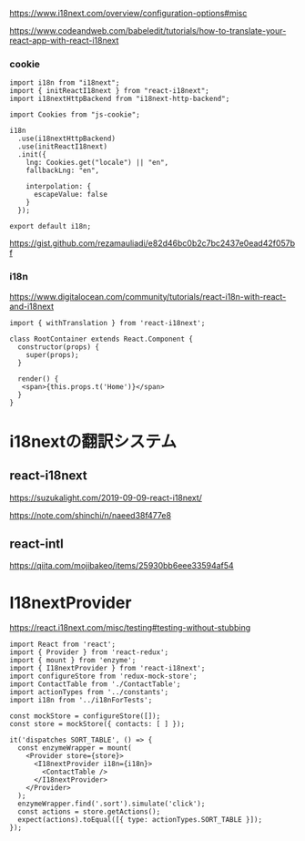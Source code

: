 https://www.i18next.com/overview/configuration-options#misc

https://www.codeandweb.com/babeledit/tutorials/how-to-translate-your-react-app-with-react-i18next


### cookie
```
import i18n from "i18next";
import { initReactI18next } from "react-i18next";
import i18nextHttpBackend from "i18next-http-backend";

import Cookies from "js-cookie";

i18n
  .use(i18nextHttpBackend)
  .use(initReactI18next)
  .init({
    lng: Cookies.get("locale") || "en",
    fallbackLng: "en",

    interpolation: {
      escapeValue: false
    }
  });

export default i18n;
```
https://gist.github.com/rezamauliadi/e82d46bc0b2c7bc2437e0ead42f057bf

### i18n
https://www.digitalocean.com/community/tutorials/react-i18n-with-react-and-i18next
```
import { withTranslation } from 'react-i18next';

class RootContainer extends React.Component {
  constructor(props) {
    super(props);
  }

  render() {
   <span>{this.props.t('Home')}</span>
  }
}
```

# i18nextの翻訳システム
## react-i18next
https://suzukalight.com/2019-09-09-react-i18next/

https://note.com/shinchi/n/naeed38f477e8

## react-intl
https://qiita.com/mojibakeo/items/25930bb6eee33594af54

# I18nextProvider
https://react.i18next.com/misc/testing#testing-without-stubbing

```
import React from 'react';
import { Provider } from 'react-redux';
import { mount } from 'enzyme';
import { I18nextProvider } from 'react-i18next';
import configureStore from 'redux-mock-store';
import ContactTable from './ContactTable';
import actionTypes from '../constants';
import i18n from '../i18nForTests';

const mockStore = configureStore([]);
const store = mockStore({ contacts: [ ] });

it('dispatches SORT_TABLE', () => {
  const enzymeWrapper = mount(
    <Provider store={store}>
      <I18nextProvider i18n={i18n}>
        <ContactTable />
      </I18nextProvider>
    </Provider>
  );
  enzymeWrapper.find('.sort').simulate('click');
  const actions = store.getActions();
  expect(actions).toEqual([{ type: actionTypes.SORT_TABLE }]);
});
```
